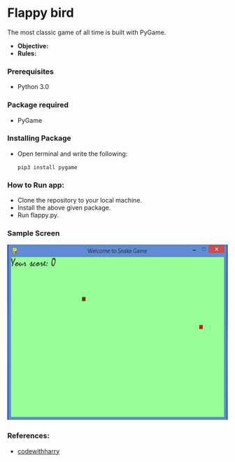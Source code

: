 # Flappy bird
The most classic game of all time is built with PyGame.
* **Objective:** 
* **Rules:** 

### Prerequisites
* Python 3.0

### Package required
* PyGame

### Installing Package
* Open terminal and write the following:
    ```
    pip3 install pygame
    ```    
### How to Run app:
* Clone the repository to your local machine.
* Install the above given package.
* Run flappy.py.

### Sample Screen
<p align="center">
  <img width="600" height="400" src="https://github.com/Subathra19/py_snake/blob/main/images/sample_screen.PNG">
</p>

### References:
* [codewithharry]("https://www.codewithharry.com/")
